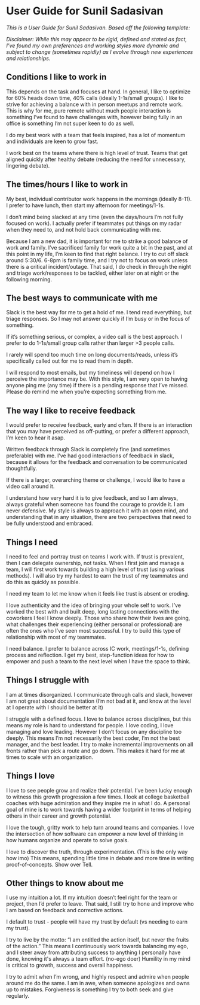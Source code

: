 # User Guide for Sunil Sadasivan


_This is a User Guide for Sunil Sadasivan.  Based off the following template:_

_Disclaimer: While this may appear to be rigid, defined and stated as fact, I’ve found my own preferences and working styles more dynamic and subject to change (sometimes rapidly) as I evolve through new experiences and relationships._  

## Conditions I like to work in
This depends on the task and focuses at hand.  In general, I like to optimize for 60% heads down time, 40% calls (ideally 1-1s/small groups).  I like to strive for achieving a balance with in person meetups and remote work. This is why for me, pure remote without much people interaction is something I’ve found to have challenges with, however being fully in an office is something I’m not super keen to do as well. 

I do my best work with a team that feels inspired, has a lot of momentum and individuals are keen to grow fast. 

I work best on the teams where there is high level of trust.  Teams that get aligned quickly after healthy debate (reducing the need for unnecessary, lingering debate). 

## The times/hours I like to work in
My best, individual contributor work happens in the mornings (ideally 8-11).  I prefer to have lunch, then start my afternoon for meetings/1-1s.  

I don’t mind being slacked at any time (even the days/hours I’m not fully focused on work).  I actually prefer if teammates put things on my radar when they need to, and not hold back communicating with me. 

Because I am a new dad, it is important for me to strike a good balance of work and family.  I’ve sacrificed family for work quite a bit in the past, and at this point in my life, I’m keen to find that right balance. I try to cut off slack around 5:30/6.  6-8pm is family time, and I try not to focus on work unless there is a critical incident/outage. That said, I do check in through the night and triage work/responses to be tackled, either later on at night or the following morning. 


## The best ways to communicate with me
Slack is the best way for me to get a hold of me.  I tend read everything, but triage responses. So I may not answer quickly if I’m busy or in the focus of something. 

If it’s something serious, or complex, a video call is the best approach.  I prefer to do 1-1s/small group calls rather than larger >3 people calls.  

I rarely will spend too much time on long documents/reads, unless it’s specifically called out for me to read them in depth.  

I will respond to most emails, but my timeliness will depend on how I perceive the importance may be.  With this style, I am very open to having anyone ping me (any time) if there is a pending response that I’ve missed. Please do remind me when you’re expecting something from me. 

## The way I like to receive feedback
I would prefer to receive feedback, early and often.  If there is an interaction that you may have perceived as off-putting, or prefer a different approach, I’m keen to hear it asap.  

Written feedback through Slack is completely fine (and sometimes preferable) with me.  I’ve had good interactions of feedback in slack, because it allows for the feedback and conversation to be communicated thoughtfully.  

If there is a larger, overarching theme or challenge, I would like to have a video call around it.  

I understand how very hard it is to give feedback, and so I am always, always grateful when someone has found the courage to provide it.  I am never defensive. My style is always to approach it with an open mind, and understanding that in any situation, there are two perspectives that need to be fully understood and embraced.  


## Things I need
I need to feel and portray trust on teams I work with.  If trust is prevalent, then I can delegate ownership, not tasks.  When I first join and manage a team, I will first work towards building a high level of trust (using various methods).  I will also try my hardest to earn the trust of my teammates and do this as quickly as possible. 

I need my team to let me know when it feels like trust is absent or eroding.  

I love authenticity and the idea of bringing your whole self to work. I’ve worked the best with and built deep, long lasting connections with the coworkers I feel I know deeply.  Those who share how their lives are going, what challenges their experiencing (either personal or professional) are often the ones who I’ve seen most successful.  I try to build this type of relationship with most of my teammates. 

I need balance.  I prefer to balance across IC work, meetings/1-1s, defining process and reflection. I get my best, step-function ideas for how to empower and push a team to the next level when I have the space to think. 

## Things I struggle with
I am at times disorganized.  I communicate through calls and slack, however I am not great about documentation (I’m not bad at it, and know at the level at I operate with I should be better at it)

I struggle with a defined focus.  I love to balance across disciplines, but this means my role is hard to understand for people.  I love coding, I love managing and love leading.  However I don’t focus on any discipline too deeply.  This means I’m not necessarily the best coder, I’m not the best manager, and the best leader.  I try to make incremental improvements on all fronts rather than pick a route and go down.  This makes it hard for me at times to scale with an organization.  

## Things I love

I love to see people grow and realize their potential.  I’ve been lucky enough to witness this growth progression a few times.  I look at college basketball coaches with huge admiration and they inspire me in what I do.  A personal goal of mine is to work towards having a wider footprint in terms of helping others in their career and growth potential. 

I love the tough, gritty work to help turn around teams and companies. I love the intersection of how software can empower a new level of thinking in how humans organize and operate to solve goals.  

I love to discover the truth, through experimentation. (This is the only way how imo) This means, spending little time in debate and more time in writing proof-of-concepts.  Show over Tell. 

## Other things to know about me

I use my intuition a lot. If my intuition doesn’t feel right for the team or project, then I’d prefer to leave.  That said, I still try to hone and improve who I am based on feedback and corrective actions. 

I default to trust - people will have my trust by default (vs needing to earn my trust).  

I try to live by the motto: “I am entitled the action itself, but never the fruits of the action.”   This means I continuously work towards balancing my ego, and I steer away from attributing success to anything I personally have done, knowing it's always a team effort. (no-ego doer)  Humility in my mind is critical to growth, success and overall happiness. 

I try to admit when I’m wrong, and highly respect and admire when people around me do the same.  I am in awe, when someone apologizes and owns up to mistakes.  Forgiveness is something I try to both seek and give regularly. 


